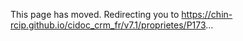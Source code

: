 <!DOCTYPE html>
<html>
<head>
    <meta charset="utf8">
    <meta http-equiv="refresh" content="0; url=https://chin-rcip.github.io/cidoc_crm_fr/v7.1/proprietes/P173">
    <link rel="canonical" href="https://chin-rcip.github.io/cidoc_crm_fr/v7.1/proprietes/P173">
    <title>This page has moved</title>
</head>
<body>
    <p>This page has moved. Redirecting you to <a href="https://chin-rcip.github.io/cidoc_crm_fr/v7.1/proprietes/P173">https://chin-rcip.github.io/cidoc_crm_fr/v7.1/proprietes/P173</a>&hellip;</p>
</body>
</html>				